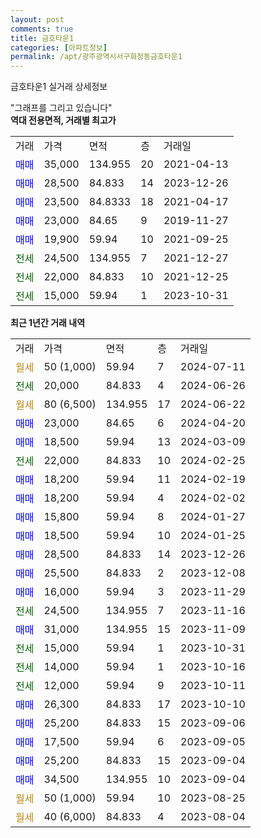 ```yaml
---
layout: post
comments: true
title: 금호타운1
categories: [아파트정보]
permalink: /apt/광주광역시서구화정동금호타운1
---
```


금호타운1 실거래 상세정보

<script type="text/javascript">
  google.charts.load('current', {'packages':['line', 'corechart']});
  google.charts.setOnLoadCallback(drawChart);

  function drawChart() {
    var data = new google.visualization.DataTable();
    data.addColumn('date', '거래일');
    data.addColumn('number', "매매");
    data.addColumn('number', "전세");
    data.addColumn('number', "전매");

    data.addRows([[new Date(Date.parse("2024-07-11")), null, null, null], [new Date(Date.parse("2024-06-26")), null, 20000, null], [new Date(Date.parse("2024-06-22")), null, null, null], [new Date(Date.parse("2024-04-20")), 23000, null, null], [new Date(Date.parse("2024-03-09")), 18500, null, null], [new Date(Date.parse("2024-02-25")), null, 22000, null], [new Date(Date.parse("2024-02-19")), 18200, null, null], [new Date(Date.parse("2024-02-02")), 18200, null, null], [new Date(Date.parse("2024-01-27")), 15800, null, null], [new Date(Date.parse("2024-01-25")), 18500, null, null], [new Date(Date.parse("2023-12-26")), 28500, null, null], [new Date(Date.parse("2023-12-08")), 25500, null, null], [new Date(Date.parse("2023-11-29")), 16000, null, null], [new Date(Date.parse("2023-11-16")), null, 24500, null], [new Date(Date.parse("2023-11-09")), 31000, null, null], [new Date(Date.parse("2023-10-31")), null, 15000, null], [new Date(Date.parse("2023-10-16")), null, 14000, null], [new Date(Date.parse("2023-10-11")), null, 12000, null], [new Date(Date.parse("2023-10-10")), 26300, null, null], [new Date(Date.parse("2023-09-06")), 25200, null, null], [new Date(Date.parse("2023-09-05")), 17500, null, null], [new Date(Date.parse("2023-09-04")), 25200, null, null], [new Date(Date.parse("2023-09-04")), 34500, null, null], [new Date(Date.parse("2023-08-25")), null, null, null], [new Date(Date.parse("2023-08-04")), null, null, null]]);

    var options = {
      hAxis: {
        format: 'yyyy/MM/dd'
      },    
      lineWidth: 0,
      pointsVisible: true,    
      title: '최근 1년간 유형별 실거래가 분포',
      legend: { position: 'bottom' }
    };

    var formatter = new google.visualization.NumberFormat({pattern:'###,###'} );
    formatter.format(data, 1);
    formatter.format(data, 2);
    
    setTimeout(function() {
        var chart = new google.visualization.LineChart(document.getElementById('columnchart_material'));
        chart.draw(data, (options));
        document.getElementById('loading').style.display = 'none';
    }, 200);
  }
</script>


<div id="loading" style="z-index:20; display: block; margin-left: 0px">"그래프를 그리고 있습니다"</div>
<div id="columnchart_material" style="width: 95%; margin-left: 0px; display: block"></div>
<!-- contents start -->
<b>역대 전용면적, 거래별 최고가</b>
<table class="sortable">
    <tr>
      <td>거래</td>
      <td>가격</td>
      <td>면적</td>
      <td>층</td>
      <td>거래일</td>
    </tr>
        <tr>
          <td><a style="color: blue">매매</a></td>
          <td>35,000</td>
          <td>134.955</td>
          <td>20</td>
          <td>2021-04-13</td>
        </tr>            <tr>
          <td><a style="color: blue">매매</a></td>
          <td>28,500</td>
          <td>84.833</td>
          <td>14</td>
          <td>2023-12-26</td>
        </tr>            <tr>
          <td><a style="color: blue">매매</a></td>
          <td>23,500</td>
          <td>84.8333</td>
          <td>18</td>
          <td>2021-04-17</td>
        </tr>            <tr>
          <td><a style="color: blue">매매</a></td>
          <td>23,000</td>
          <td>84.65</td>
          <td>9</td>
          <td>2019-11-27</td>
        </tr>            <tr>
          <td><a style="color: blue">매매</a></td>
          <td>19,900</td>
          <td>59.94</td>
          <td>10</td>
          <td>2021-09-25</td>
        </tr>        
        <tr>
              <td><a style="color: darkgreen">전세</a></td>
              <td>24,500</td>
              <td>134.955</td>
              <td>7</td>
              <td>2021-12-27</td>
            </tr>            <tr>
              <td><a style="color: darkgreen">전세</a></td>
              <td>22,000</td>
              <td>84.833</td>
              <td>10</td>
              <td>2021-12-25</td>
            </tr>            <tr>
              <td><a style="color: darkgreen">전세</a></td>
              <td>15,000</td>
              <td>59.94</td>
              <td>1</td>
              <td>2023-10-31</td>
            </tr>        
    
</table>

<b>최근 1년간 거래 내역</b>

<table class="sortable">
    <tr>
      <td>거래</td>
      <td>가격</td>
      <td>면적</td>
      <td>층</td>
      <td>거래일</td>
    </tr>
    <tr>
      <td><a style="color: darkgoldenrod">월세</a></td>
      <td>50 (1,000)</td>
      <td>59.94</td>
      <td>7</td>
      <td>2024-07-11</td>
    </tr>          <tr>
      <td><a style="color: darkgreen">전세</a></td>
      <td>20,000</td>
      <td>84.833</td>
      <td>4</td>
      <td>2024-06-26</td>
    </tr>          <tr>
      <td><a style="color: darkgoldenrod">월세</a></td>
      <td>80 (6,500)</td>
      <td>134.955</td>
      <td>17</td>
      <td>2024-06-22</td>
    </tr>          <tr>
      <td><a style="color: blue">매매</a></td>
      <td>23,000</td>
      <td>84.65</td>
      <td>6</td>
      <td>2024-04-20</td>
    </tr>          <tr>
      <td><a style="color: blue">매매</a></td>
      <td>18,500</td>
      <td>59.94</td>
      <td>13</td>
      <td>2024-03-09</td>
    </tr>          <tr>
      <td><a style="color: darkgreen">전세</a></td>
      <td>22,000</td>
      <td>84.833</td>
      <td>10</td>
      <td>2024-02-25</td>
    </tr>          <tr>
      <td><a style="color: blue">매매</a></td>
      <td>18,200</td>
      <td>59.94</td>
      <td>11</td>
      <td>2024-02-19</td>
    </tr>          <tr>
      <td><a style="color: blue">매매</a></td>
      <td>18,200</td>
      <td>59.94</td>
      <td>4</td>
      <td>2024-02-02</td>
    </tr>          <tr>
      <td><a style="color: blue">매매</a></td>
      <td>15,800</td>
      <td>59.94</td>
      <td>8</td>
      <td>2024-01-27</td>
    </tr>          <tr>
      <td><a style="color: blue">매매</a></td>
      <td>18,500</td>
      <td>59.94</td>
      <td>10</td>
      <td>2024-01-25</td>
    </tr>          <tr>
      <td><a style="color: blue">매매</a></td>
      <td>28,500</td>
      <td>84.833</td>
      <td>14</td>
      <td>2023-12-26</td>
    </tr>          <tr>
      <td><a style="color: blue">매매</a></td>
      <td>25,500</td>
      <td>84.833</td>
      <td>2</td>
      <td>2023-12-08</td>
    </tr>          <tr>
      <td><a style="color: blue">매매</a></td>
      <td>16,000</td>
      <td>59.94</td>
      <td>3</td>
      <td>2023-11-29</td>
    </tr>          <tr>
      <td><a style="color: darkgreen">전세</a></td>
      <td>24,500</td>
      <td>134.955</td>
      <td>7</td>
      <td>2023-11-16</td>
    </tr>          <tr>
      <td><a style="color: blue">매매</a></td>
      <td>31,000</td>
      <td>134.955</td>
      <td>15</td>
      <td>2023-11-09</td>
    </tr>          <tr>
      <td><a style="color: darkgreen">전세</a></td>
      <td>15,000</td>
      <td>59.94</td>
      <td>1</td>
      <td>2023-10-31</td>
    </tr>          <tr>
      <td><a style="color: darkgreen">전세</a></td>
      <td>14,000</td>
      <td>59.94</td>
      <td>1</td>
      <td>2023-10-16</td>
    </tr>          <tr>
      <td><a style="color: darkgreen">전세</a></td>
      <td>12,000</td>
      <td>59.94</td>
      <td>9</td>
      <td>2023-10-11</td>
    </tr>          <tr>
      <td><a style="color: blue">매매</a></td>
      <td>26,300</td>
      <td>84.833</td>
      <td>17</td>
      <td>2023-10-10</td>
    </tr>          <tr>
      <td><a style="color: blue">매매</a></td>
      <td>25,200</td>
      <td>84.833</td>
      <td>15</td>
      <td>2023-09-06</td>
    </tr>          <tr>
      <td><a style="color: blue">매매</a></td>
      <td>17,500</td>
      <td>59.94</td>
      <td>6</td>
      <td>2023-09-05</td>
    </tr>          <tr>
      <td><a style="color: blue">매매</a></td>
      <td>25,200</td>
      <td>84.833</td>
      <td>15</td>
      <td>2023-09-04</td>
    </tr>          <tr>
      <td><a style="color: blue">매매</a></td>
      <td>34,500</td>
      <td>134.955</td>
      <td>10</td>
      <td>2023-09-04</td>
    </tr>          <tr>
      <td><a style="color: darkgoldenrod">월세</a></td>
      <td>50 (1,000)</td>
      <td>59.94</td>
      <td>10</td>
      <td>2023-08-25</td>
    </tr>          <tr>
      <td><a style="color: darkgoldenrod">월세</a></td>
      <td>40 (6,000)</td>
      <td>84.833</td>
      <td>4</td>
      <td>2023-08-04</td>
    </tr>      </table>
<!-- contents end -->    

